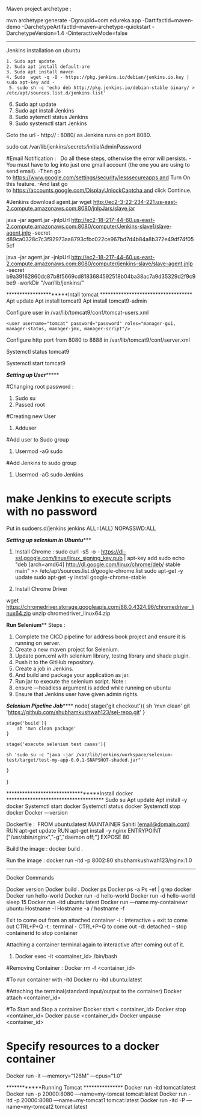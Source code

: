 Maven project archetype : 

mvn archetype:generate -DgroupId=com.edureka.app -DartifactId=maven-demo -DarchetypeArtifactId=maven-archetype-quickstart -DarchetypeVersion=1.4 -DinteractiveMode=false

****
Jenkins installation on ubuntu

    1. Sudo apt update
    2. Sudo apt install default-are
    3. Sudo apt install maven
    4. Sudo  wget -q -O - https://pkg.jenkins.io/debian/jenkins.io.key | sudo apt-key add -
	 5. sudo sh -c 'echo deb http://pkg.jenkins.io/debian-stable binary/ > /etc/apt/sources.list.d/jenkins.list'
   6. Sudo apt update
   7. Sudo apt install Jenkins
   8. Sudo sytemctl status Jenkins
   9. Sudo systemctl start Jenkins

Goto the url - http://<IP address> : 8080/ as Jenkins runs on port 8080.

sudo cat /var/lib/jenkins/secrets/initialAdminPassword

#Email Notification :   Do all these steps, otherwise the error will persists.
-You must have to log into just one gmail account (the one you are using to send email).
-Then go to https://www.google.com/settings/security/lesssecureapps and Turn On this feature.
-And last go to https://accounts.google.com/DisplayUnlockCaptcha and click Continue.


#Jenkins download agent.jar
wget http://ec2-3-22-234-221.us-east-2.compute.amazonaws.com:8080/jnlpJars/slave.jar


java -jar agent.jar -jnlpUrl http://ec2-18-217-44-60.us-east-2.compute.amazonaws.com:8080/computer/Jenkins-slave1/slave-agent.jnlp -secret d89ca0328c7c3f92973aa8793cfbc022ce967bd7d4b84a8b372e49df74f055cf 

java -jar agent.jar -jnlpUrl http://ec2-18-217-44-60.us-east-2.compute.amazonaws.com:8080/computer/jenkins-slave/slave-agent.jnlp -secret b9a39162860dc87b8f5669cd8183684592518b04ba38ac7a9d35329d2f9c9be9 -workDir "/var/lib/jenkins/"



**********************Intall tomcat ***********************************
Apt update
Apt install tomcat9
Apt install tomcat9-admin

Configure user in /var/lib/tomcat9/conf/tomcat-users.xml

<role rolename="manager-script"/>
    <role rolename="manager-jmx"/>
    <role rolename="manager-gui"/>
    <role rolename="manager-status"/>

    <user username="tomcat" password="password" roles="manager-gui, manager-status, manager-jmx, manager-script"/>

Configure http port  from 8080 to 8888 in /var/lib/tomcat9/conf/server.xml

Systemctl status tomcat9

Systemctl start tomcat9


*************************Setting up User******************************

#Changing root password :
1. Sudo su
2. Passed root

#Creating new User
1. Adduser <username>

#Add user to Sudo group
1. Usermod -aG sudo <username>

#Add Jenkins to sudo group
1. Usermod -aG sudo Jenkins

# make Jenkins to execute scripts with no password
Put in sudoers.d/jenkins
jenkins ALL=(ALL) NOPASSWD:ALL


*****************Setting up selenium in Ubuntu********************

1. Install Chrome : 
sudo curl -sS -o - https://dl-ssl.google.com/linux/linux_signing_key.pub | apt-key add
sudo echo "deb [arch=amd64]  http://dl.google.com/linux/chrome/deb/ stable main" >> /etc/apt/sources.list.d/google-chrome.list
sudo apt-get -y update
sudo apt-get -y install google-chrome-stable

2. Install Chrome Driver

wget https://chromedriver.storage.googleapis.com/88.0.4324.96/chromedriver_linux64.zip
unzip chromedriver_linux64.zip


******************************Run Selenium********************************
Steps : 

1. Complete the CICD pipeline for address book project and ensure it is running on server.
2. Create a new maven project for Selenium.
3. Update pom.xml with selenium library, testng library and shade plugin.
4. Push it to the GitHub repository.
5. Create a job in Jenkins.
6. And build and package your application as jar.
7. Run jar to execute the selenium script.
Note : 
1. ensure —headless argument is added while running on ubuntu
2. Ensure that Jenkins user have given admin rights.

*****************************Selenium Pipeline Job*********************************
node{
    stage('git checkout'){
       sh 'mvn clean'
       git 'https://github.com/shubhamkushwah123/sel-repo.git' 
    }
    
    stage('build'){
        sh 'mvn clean package'
    }
    
    stage('execute selenium test cases'){
        
    sh 'sudo su -c "java -jar /var/lib/jenkins/workspace/selenium-test/target/test-my-app-0.0.1-SNAPSHOT-shaded.jar"' 
    
    }
}


**********************************Install docker *************************************
Sudo su
Apt update
Apt install -y docker
Systemctl start docker
Systemctl status docker
Systemctl stop docker
Docker —version


Dockerfile :  FROM ubuntu:latest
MAINTAINER Sahiti (email@domain.com)
RUN apt-get update
RUN apt-get install -y nginx
ENTRYPOINT ["/usr/sbin/nginx","-g","daemon off;"]
EXPOSE 80

Build the image : docker build .

Run the image : docker run -itd -p 8002:80 shubhamkushwah123/nginx:1.0
*************************************************************************************
Docker Commands

Docker version
Docker build .
Docker ps
Docker ps -a
Ps -ef | grep docker
Docker run hello-world
Docker run -d hello-world
Docker run -d hello-world sleep 15
Docker run -itd ubuntu:latest
Docker run —name my-containewr ubuntu
Hostname -I
Hostname -a / hostname -f

Exit to come out from an attached container
-i : interactive = exit to come out CTRL+P+Q
-t : terminal  - CTRL+P+Q to come out
-d: detached – stop containerid to stop container

Attaching a container terminal again to interactive after coming out of it.
1. Docker exec -it <container_id> /bin/bash

#Removing Container : 
Docker rm -f <container_id>

#To run container with -itd
Docker ru -itd ubuntu:latest

#Attaching the terminal(standard input/output to the container)
Docker attach <container_id>

#To Start and Stop a container
Docker start < container_id>
Docker stop <container_id>
Docker pause <container_id>
Docker unpause <container_id>

# Specify resources to a docker container
Docker run -it —memory=“128M” —cpus=“1.0”


************Running Tomcat ***************
Docker run -itd tomcat:latest
Docker run -p 20000:8080 —name=my-tomcat tomcat:latest
Docker run -itd -p 20000:8080 —name=my-tomcat1 tomcat:latest
Docker run -itd -P —name=my-tomcat2 tomcat:latest
